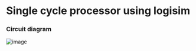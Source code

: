 # Single cycle processor using logisim

### Circuit diagram
![image](https://github.com/user-attachments/assets/ae8e790c-fb8a-4b1f-8605-0f150c0be12f)
